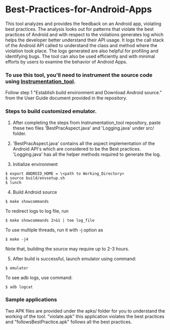 # Best-Practices-for-Android-Apps

This tool analyzes and provides the feedback on an Android app, violating best practices. The analysis looks out for patterns that 
violate the best practices of Android and with respect to the violations generates log which helps the developer better understand 
their API usage. It logs the call stack of the Android API called to understand the class and method where the violation took place.
The logs generated are also helpful for profiling and identifying bugs. The tool can also be used efficiently and with minimal efforts
by users to examine the behavior of Android Apps.

### To use this tool, you'll need to instrument the source code using [Instrumentation_tool](https://github.com/poojakanchan/instrumentation_tool).
Follow step 1 "Establish build environment and Download Android source." from the User Guide document provided in the repository.
      
### Steps to build customized emulator.
1)	After completing the steps from Instrumentation_tool repository, paste these two files 'BestPracAspect.java' and 'Logging.java' 
under src/ folder.
	
2)	'BestPracAspect.java' contains all the aspect implementation of the Android API's which are considered to be the Best practices.
'Logging.java' has all the helper methods required to generate the log.

3)	Initialize environment  
```
$ export ANDROID_HOME = \<path to Working_Directory>  
$ source build/envsetup.sh  
$ lunch  
```  
4)	Build Android source  
```
$ make showcommands
```  
To redirect logs to log file, run  
```	
$ make showcommands 2>&1 | tee log_file  
```  
To use multiple threads, run it with -j option as  
```
$ make -j4
```  
Note that, building the source may require up to 2-3 hours.

5)	After build is successful, launch emulator using command:  
```
$ emulator  
```  
To see adb logs, use command:  
```
$ adb logcat  
```  
### Sample applications
Two APK files are provided under the apks/ folder for you to understand the working of the tool. "violate.apk" this application violates
the best practices and "followsBestPractice.apk" follows all the best practices.
